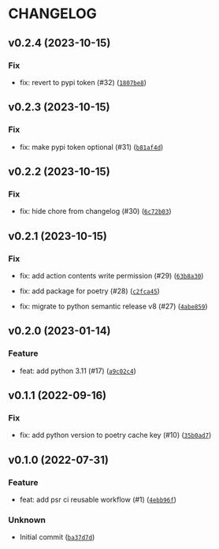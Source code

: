 # CHANGELOG



## v0.2.4 (2023-10-15)

### Fix

* fix: revert to pypi token (#32) ([`1807be8`](https://github.com/MartinHjelmare/github-actions-workflows/commit/1807be8fbd7aab053b8e9fe0ca1ecb546798ab5d))


## v0.2.3 (2023-10-15)

### Fix

* fix: make pypi token optional (#31) ([`b81af4d`](https://github.com/MartinHjelmare/github-actions-workflows/commit/b81af4d84a742b0356976d1e73f0d8a5eb33bb45))


## v0.2.2 (2023-10-15)

### Fix

* fix: hide chore from changelog (#30) ([`6c72b03`](https://github.com/MartinHjelmare/github-actions-workflows/commit/6c72b03f9d8ff2a78ce497a068b66baa5bc2dce6))


## v0.2.1 (2023-10-15)

### Fix

* fix: add action contents write permission (#29) ([`63b8a30`](https://github.com/MartinHjelmare/github-actions-workflows/commit/63b8a30e178b167f93ab256448053c0d5b8edede))

* fix: add package for poetry (#28) ([`c2fca45`](https://github.com/MartinHjelmare/github-actions-workflows/commit/c2fca45e66f7afece4ebb4d6a2273e5f689b7ff4))

* fix: migrate to python semantic release v8 (#27) ([`4abe859`](https://github.com/MartinHjelmare/github-actions-workflows/commit/4abe85960cd37e9a442be2e92dddeb7a33d04e9b))


## v0.2.0 (2023-01-14)

### Feature

* feat: add python 3.11 (#17) ([`a9c02c4`](https://github.com/MartinHjelmare/github-actions-workflows/commit/a9c02c4608aafff562eeb92b5f88c8af295c7805))


## v0.1.1 (2022-09-16)

### Fix

* fix: add python version to poetry cache key (#10) ([`35b0ad7`](https://github.com/MartinHjelmare/github-actions-workflows/commit/35b0ad758d483c7716960539bd85824f34f66907))


## v0.1.0 (2022-07-31)

### Feature

* feat: add psr ci reusable workflow (#1) ([`4ebb96f`](https://github.com/MartinHjelmare/github-actions-workflows/commit/4ebb96fd0a60ceeae14c2b8fe5c80e4d7a33ef9c))

### Unknown

* Initial commit ([`ba37d7d`](https://github.com/MartinHjelmare/github-actions-workflows/commit/ba37d7d597585f78afea8192ba5e762acb6a76ef))
